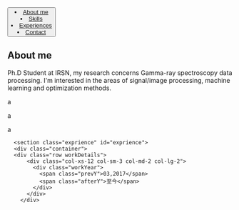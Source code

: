 <div class="menu">
        <div class="navbar-wrapper">
          <div class="container">
            <div class="navwrapper">
              <div class="navbar navbar-inverse navbar-static-top">
                <div class="container">
                  <div class="navbar-header">
                    <button type="button" class="navbar-toggle" data-toggle="collapse" data-target=".navbar-collapse">
                      <span class="icon-bar"></span>
                      <span class="icon-bar"></span>
                      <span class="icon-bar"></span>
<!--                     </button>
                    <a class="navbar-brand" href="#">导航</a>
                  </div>
                  <div class="navbar-collapse collapse">
                    <ul class="nav navbar-nav nav-justified">
                      <li class="first menuItem homeLink active">
                        <a href="#wrapper">Menu</a> -->
                      </li>
                      <li class="menuItem">
                        <a href="#aboutme">About me</a>
                      </li>
                      <li class="menuItem">
                        <a href="#skill">Skills</a>
                      </li>
                      <li class="menuItem">
                        <a href="#exprience">Experiences</a>
                      </li>
                      <li class="menuItem">
                        <a href="#contact">Contact</a>
                      </li>
                    </ul>
                  </div>
                </div>
              </div>
            </div>
          </div>
        </div>
      </div>
<section class="aboutme" id="aboutme">
      <div class="container">
        <div class="row">
          <div class=" col-xs-12 col-sm-12 col-md-12 col-lg-12 aboutCont">
            <div class="heading clearfix">
              <h2>About me</h2>
            </div>
            <div id="description">
              <p>
                Ph.D Student at IRSN, my research concerns Gamma-ray spectroscopy data processing. I'm interested in the areas of signal/image processing, machine learning and optimization methods. 
              </p>
              <p>
                a
              </p>
              <p>
               a
              </p>
              <p> a  </p>
            </div>
<!--             <a href="http://cody1991.github.io/index.html" class="btnDownload"> to </a> -->
<!--             <a href="https://github.com/cody1991" class="btnDownload"> to </a> -->
          </div>
        </div>
      </div>
        
      <section class="exprience" id="exprience">
      <div class="container">
      <div class="row workDetails">
          <div class="col-xs-12 col-sm-3 col-md-2 col-lg-2">
            <div class="workYear">
              <span class="prevY">03,2017</span>
              <span class="afterY">至今</span>
            </div>
          </div>
        </div>
